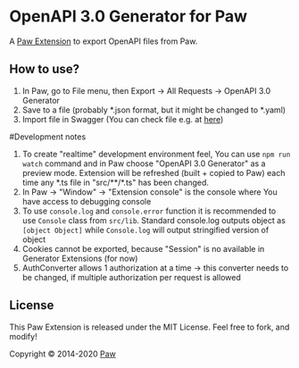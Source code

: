 # OpenAPI 3.0 Generator for Paw

A [Paw Extension](https://paw.cloud/extensions) to export OpenAPI files from Paw.

## How to use?

1. In Paw, go to File menu, then Export -> All Requests -> OpenAPI 3.0 Generator
2. Save to a file (probably *.json format, but it might be changed to *.yaml)
3. Import file in Swagger (You can check file e.g. at [here](https://editor.swagger.io))

#Development notes

1. To create "realtime" development environment feel, You can use `npm run watch` command and in Paw choose "OpenAPI 3.0 Generator" as a preview mode. Extension will be
   refreshed (built + copied to Paw) each time any *.ts file in "src/\*\*/\*.ts" has been changed.
2. In Paw -> "Window" -> "Extension console" is the console where You have access to debugging console
3. To use `console.log` and `console.error` function it is recommended to use `Console` class from `src/lib`. Standard console.log outputs object as `[object Object]`
   while `Console.log` will output stringified version of object
4. Cookies cannot be exported, because "Session" is no available in Generator Extensions (for now)
5. AuthConverter allows 1 authorization at a time -> this converter needs to be changed, if multiple authorization per request is allowed

## License

This Paw Extension is released under the MIT License. Feel free to fork, and modify!

Copyright © 2014-2020 [Paw](https://paw.cloud)
